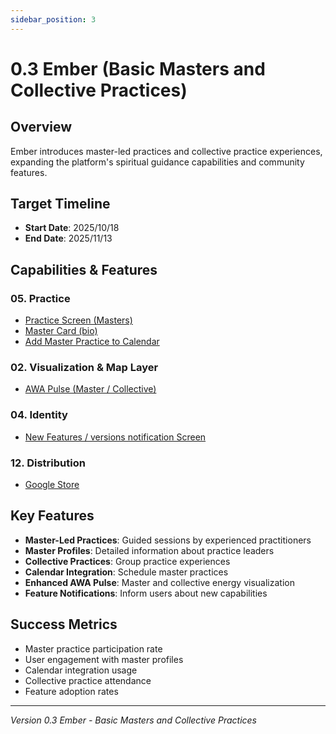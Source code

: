 ```yaml
---
sidebar_position: 3
---
```


# 0.3 Ember (Basic Masters and Collective Practices)

## Overview
Ember introduces master-led practices and collective practice experiences, expanding the platform's spiritual guidance capabilities and community features.

## Target Timeline
- **Start Date**: 2025/10/18
- **End Date**: 2025/11/13

## Capabilities & Features

### 05. Practice
- [Practice Screen (Masters)](/docs/versions/0.3-ember/features/practice-screen-masters)
- [Master Card (bio)](/docs/versions/0.3-ember/features/master-card-bio)
- [Add Master Practice to Calendar](/docs/versions/0.3-ember/features/master-practice-calendar)

### 02. Visualization & Map Layer
- [AWA Pulse (Master / Collective)](/docs/versions/0.3-ember/features/awa-pulse-master-collective)

### 04. Identity
- [New Features / versions notification Screen](/docs/versions/0.3-ember/features/new-features-notification)

### 12. Distribution
- [Google Store](/docs/versions/0.3-ember/features/google-store)

## Key Features
- **Master-Led Practices**: Guided sessions by experienced practitioners
- **Master Profiles**: Detailed information about practice leaders
- **Collective Practices**: Group practice experiences
- **Calendar Integration**: Schedule master practices
- **Enhanced AWA Pulse**: Master and collective energy visualization
- **Feature Notifications**: Inform users about new capabilities

## Success Metrics
- Master practice participation rate
- User engagement with master profiles
- Calendar integration usage
- Collective practice attendance
- Feature adoption rates

---

*Version 0.3 Ember - Basic Masters and Collective Practices*
